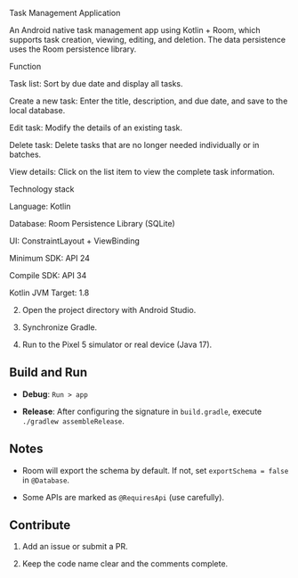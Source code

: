 Task Management Application

An Android native task management app using Kotlin + Room, which supports task creation, viewing, editing, and deletion. The data persistence uses the Room persistence library.

Function

Task list: Sort by due date and display all tasks.

Create a new task: Enter the title, description, and due date, and save to the local database.

Edit task: Modify the details of an existing task.

Delete task: Delete tasks that are no longer needed individually or in batches.

View details: Click on the list item to view the complete task information.

Technology stack

Language: Kotlin

Database: Room Persistence Library (SQLite)

UI: ConstraintLayout + ViewBinding

Minimum SDK: API 24

Compile SDK: API 34

Kotlin JVM Target: 1.8

2. Open the project directory with Android Studio.

3. Synchronize Gradle.

4. Run to the Pixel 5 simulator or real device (Java 17).

## Build and Run

- **Debug**: `Run > app`

- **Release**: After configuring the signature in `build.gradle`, execute `./gradlew assembleRelease`.

## Notes

- Room will export the schema by default. If not, set `exportSchema = false` in `@Database`.

- Some APIs are marked as `@RequiresApi` (use carefully).

## Contribute

1. Add an issue or submit a PR.

2. Keep the code name clear and the comments complete.
